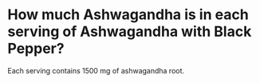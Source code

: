 # How much Ashwagandha is in each serving of Ashwagandha with Black Pepper?

Each serving contains 1500 mg of ashwagandha root.